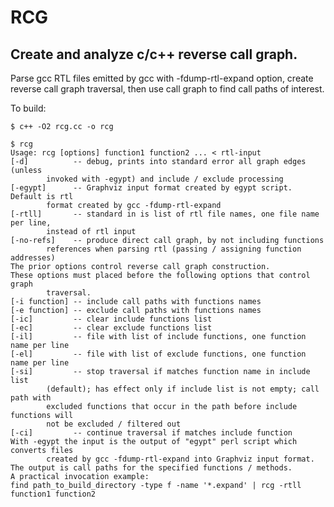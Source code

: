 # RCG
## Create and analyze c/c++ reverse call graph.

Parse gcc RTL files emitted by gcc with -fdump-rtl-expand option, create reverse call graph traversal, then use call graph to find call paths of interest.

To build:
  
    $ c++ -O2 rcg.cc -o rcg

    $ rcg
    Usage: rcg [options] function1 function2 ... < rtl-input
    [-d]          -- debug, prints into standard error all graph edges (unless
            invoked with -egypt) and include / exclude processing
    [-egypt]      -- Graphviz input format created by egypt script. Default is rtl
            format created by gcc -fdump-rtl-expand
    [-rtll]       -- standard in is list of rtl file names, one file name per line,
            instead of rtl input
    [-no-refs]    -- produce direct call graph, by not including functions
            references when parsing rtl (passing / assigning function addresses)
    The prior options control reverse call graph construction.
    These options must placed before the following options that control graph
            traversal.
    [-i function] -- include call paths with functions names
    [-e function] -- exclude call paths with functions names
    [-ic]         -- clear include functions list
    [-ec]         -- clear exclude functions list
    [-il]         -- file with list of include functions, one function name per line
    [-el]         -- file with list of exclude functions, one function name per line
    [-si]         -- stop traversal if matches function name in include list
            (default); has effect only if include list is not empty; call path with
            excluded functions that occur in the path before include functions will
            not be excluded / filtered out
    [-ci]         -- continue traversal if matches include function
    With -egypt the input is the output of "egypt" perl script which converts files
            created by gcc -fdump-rtl-expand into Graphviz input format.
    The output is call paths for the specified functions / methods.
    A practical invocation example:
    find path_to_build_directory -type f -name '*.expand' | rcg -rtll function1 function2
